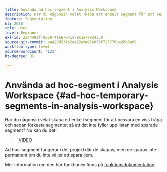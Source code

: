 ```yaml
---
title: Använda ad hoc-segment i Analysis Workspace
description: Har du någonsin velat skapa ett enkelt segment för att besvara en viss fråga och sedan förkasta segmentet så att det inte fyller upp listan med sparade segment? Nu kan du det!
feature: Segmentation
kt: 2010
role: User
level: Beginner
exl-id: 22c449af-0660-4166-841a-9c1e77924350
source-git-commit: aa420d23462e422eba96e875f725770ba2bb6e69
workflow-type: tm+mt
source-wordcount: '123'
ht-degree: 0%

---
```


# Använda ad hoc-segment i Analysis Workspace {#ad-hoc-temporary-segments-in-analysis-workspace}

Har du någonsin velat skapa ett enkelt segment för att besvara en viss fråga och sedan förkasta segmentet så att det inte fyller upp listan med sparade segment? Nu kan du det!

>[!VIDEO](https://video.tv.adobe.com/v/23978/?quality=12)

Ad hoc-segment fungerar i det projekt där de skapas, men de sparas inte permanent om du inte väljer att spara dem.

Mer information om den här funktionen finns på [funktionsdokumentation](https://experienceleague.adobe.com/docs/analytics/analyze/analysis-workspace/components/segments/ad-hoc-segments.html?lang=en).
